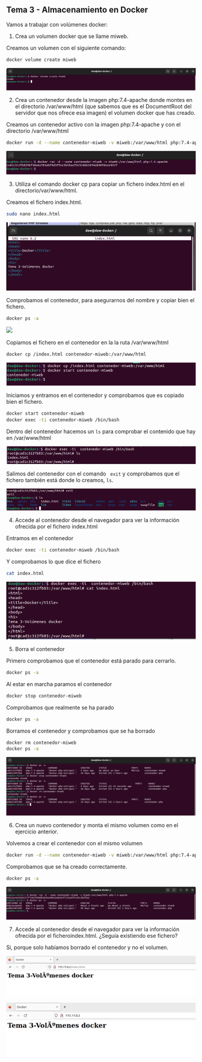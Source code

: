 ## Tema 3 - Almacenamiento en Docker

Vamos a trabajar con volúmenes docker:
1. Crea un volumen docker que se llame miweb.

Creamos un volumen con el siguiente comando:

```bash
docker volume create miweb
```
![](assets/ejercicio1.png)

2. Crea un contenedor desde la imagen php:7.4-apache donde montes en el directorio /var/www/html (que sabemos que es el DocumentRoot del servidor que nos ofrece esa imagen) el volumen docker que has creado.

Creamos un contenedor activo con la imagen php:7.4-apache y con el directorio /var/www/html

```bash
docker run -d --name contenedor-miweb -v miweb:/var/www/html php:7.4-apache
```
![](assets/ejercicio2.png)

3. Utiliza el comando docker cp para copiar un fichero index.html en el directorio/var/www/html.

Creamos el fichero index.html.

```bash
sudo nano index.html
```

![](assets/ejercicio3-1.png)

Comprobamos el contenedor, para asegurarnos del nombre y copiar bien el fichero.

```bash
docker ps -a
````

![](assets/ejercicio3-2.png)

Copiamos el fichero en el contenedor en la la ruta /var/www/html

```bash
docker cp /index.html contenedor-miweb:/var/www/html
```

![](assets/ejercicio3-3.png)

Iniciamos y entramos en el contenedor y comprobamos que es copiado bien el fichero.

```bash
docker start contenedor-miweb
docker exec -ti contenedor-miweb /bin/bash
```

Dentro del contenedor hacemos un ```ls``` para comprobar el contenido que hay en /var/www/html

![](assets/ejercicio3-4.png)

Salimos del contenedor con el comando ``` exit``` y comprobamos que el fichero también está donde lo creamos, ```ls```.

![](assets/ejercicio3-5.png)

4. Accede al contenedor desde el navegador para ver la información ofrecida por el fichero index.html

Entramos en el contenedor

```bash
docker exec -ti contenedor-miweb /bin/bash
```
Y comprobamos lo que dice el fichero 

```bash
cat index.html
```

![](assets/ejercicio4.png)

5. Borra el contenedor

Primero comprobamos que el contenedor está parado para cerrarlo.

```bash
docker ps -a
```
Al estar en marcha paramos el contenedor

```bash 
docker stop contenedor-miweb
```
Comprobamos que realmente se ha parado

```bash 
docker ps -a
```

Borramos el contenedor y comprobamos que se ha borrado 

```bash
docker rm contenedor-miweb
docker ps -a
```
![](assets/ejercicio5.png)

6. Crea un nuevo contenedor y monta el mismo volumen como en el ejercicio anterior.

Volvemos a crear el contenedor con el mismo volumen

```bash
docker run -d --name contenedor-miweb -v miweb:/var/www/html php:7.4-apache
```
Comprobamos que se ha creado correctamente.

```bash 
docker ps -a
```
![](assets/ejercicio6.png)

7. Accede al contenedor desde el navegador para ver la información ofrecida por el ficheroindex.html. ¿Seguía existiendo ese fichero?

Si, porque solo habíamos borrado el contenedor y no el volumen.

![](assets/ejercicio7-1.png)

![](assets/ejercicio7-2.png)

